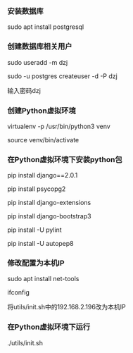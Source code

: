 ### 安装数据库
sudo apt install postgresql

### 创建数据库相关用户
sudo useradd -m dzj

sudo -u postgres createuser -d -P dzj

输入密码dzj

### 创建Python虚拟环境
virtualenv -p /usr/bin/python3 venv

source venv/bin/activate

### 在Python虚拟环境下安装python包
pip install django==2.0.1

pip install psycopg2 

pip install django-extensions

pip install django-bootstrap3

pip install -U pylint

pip install -U autopep8


### 修改配置为本机IP
sudo apt install net-tools

ifconfig

将utils/init.sh中的192.168.2.196改为本机IP

### 在Python虚拟环境下运行
./utils/init.sh
